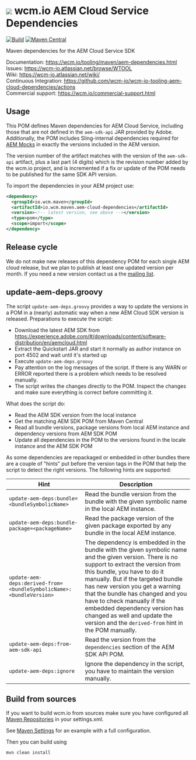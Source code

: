 <img src="https://wcm.io/images/favicon-16@2x.png"/> wcm.io AEM Cloud Service Dependencies
======
[![Build](https://github.com/wcm-io/wcm-io-tooling-aem-cloud-dependencies/workflows/Build/badge.svg?branch=develop)](https://github.com/wcm-io/wcm-io-tooling-aem-cloud-dependencies/actions?query=workflow%3ABuild+branch%3Adevelop)
[![Maven Central](https://maven-badges.herokuapp.com/maven-central/io.wcm.maven/io.wcm.maven.aem-cloud-dependencies/badge.svg)](https://maven-badges.herokuapp.com/maven-central/io.wcm.maven/io.wcm.maven.aem-cloud-dependencies)

Maven dependencies for the AEM Cloud Service SDK

Documentation: https://wcm.io/tooling/maven/aem-dependencies.html<br/>
Issues: https://wcm-io.atlassian.net/browse/WTOOL<br/>
Wiki: https://wcm-io.atlassian.net/wiki/<br/>
Continuous Integration: https://github.com/wcm-io/wcm-io-tooling-aem-cloud-dependencies/actions<br/>
Commercial support: https://wcm.io/commercial-support.html


## Usage

This POM defines Maven dependencies for AEM Cloud Service, including those that are not defined in the `aem-sdk-api` JAR provided by Adobe. Additionally, the POM includes Sling-internal dependencies required for [AEM Mocks](https://wcm.io/testing/aem-mock/) in exactly the versions included in the AEM version.

The version number of the artifact matches with the version of the `aem-sdk-api` artifact, plus a last part (4 digits) which is the revision number added by the wcm.io project, and is incremented if a fix or update of the POM needs to be published for the same SDK API version.

To import the dependencies in your AEM project use:

```xml
<dependency>
  <groupId>io.wcm.maven</groupId>
  <artifactId>io.wcm.maven.aem-cloud-dependencies</artifactId>
  <version><!-- latest version, see above --></version>
  <type>pom</type>
  <scope>import</scope>
</dependency>
```


## Release cycle

We do not make new releases of this dependency POM for each single AEM cloud release, but we plan to publish at least one updated version per month. If you need a new version contact us a the [mailing list](https://wcm.io/mailing-lists.html).


## update-aem-deps.groovy

The script `update-aem-deps.groovy` provides a way to update the versions in a POM in a (nearly) automatic way when a new AEM Cloud SDK version is released. Preparations to execute the script:

* Download the latest AEM SDK from https://experience.adobe.com/#/downloads/content/software-distribution/en/aemcloud.html
* Extract the Quickstart JAR and start it normally as author instance on port 4502 and wait until it's started up
* Execute `update-aem-deps.groovy`
* Pay attention on the log messages of the script. If there is any WARN or ERROR reported there is a problem which needs to be resolved manually.
* The script writes the changes directly to the POM. Inspect the changes and make sure everything is correct before committing it.

What does the script do:

* Read the AEM SDK version from the local instance
* Get the matching AEM SDK POM from Maven Central
* Read all bundle versions, package versions from local AEM instance and dependency versions from AEM SDK POM
* Update all dependencies in the POM to the versions found in the locale instance and the AEM SDK POM

As some dependencies are repackaged or embedded in other bundles there are a couple of "hints" put before the version tags in the POM that help the script to detect the right versions. The following hints are supported:

| Hint                                                                 | Description
|----------------------------------------------------------------------|---------------
| `update-aem-deps:bundle=<bundleSymbolicName>`                        | Read the bundle version from the bundle with the given symbolic name in the local AEM instance.
| `update-aem-deps:bundle-package=<packageName>`                       | Read the package version of the given package exported by any bundle in the local AEM instance.
| `update-aem-deps:derived-from=<bundleSymbolicName>:<bundleVersion>`  | The dependency is embedded in the bundle with the given symbolic name and the given version. There is no support to extract the version from this bundle, you have to do it manually. But if the targeted bundle has new version you get a warning that the bundle has changed and you have to check manually if the embedded dependency version has changed as well and update the version and the `derived-from` hint in the POM manually.
| `update-aem-deps:from-aem-sdk-api`                                   | Read the version from the `dependencies` section of the AEM SDK API POM.
| `update-aem-deps:ignore`                                             | Ignore the dependency in the script, you have to maintain the version manually.


## Build from sources

If you want to build wcm.io from sources make sure you have configured all [Maven Repositories](https://wcm.io/maven.html) in your settings.xml.

See [Maven Settings](https://github.com/wcm-io/wcm-io-tooling-aem-cloud-dependencies/blob/develop/.maven-settings.xml) for an example with a full configuration.

Then you can build using

```
mvn clean install
```

